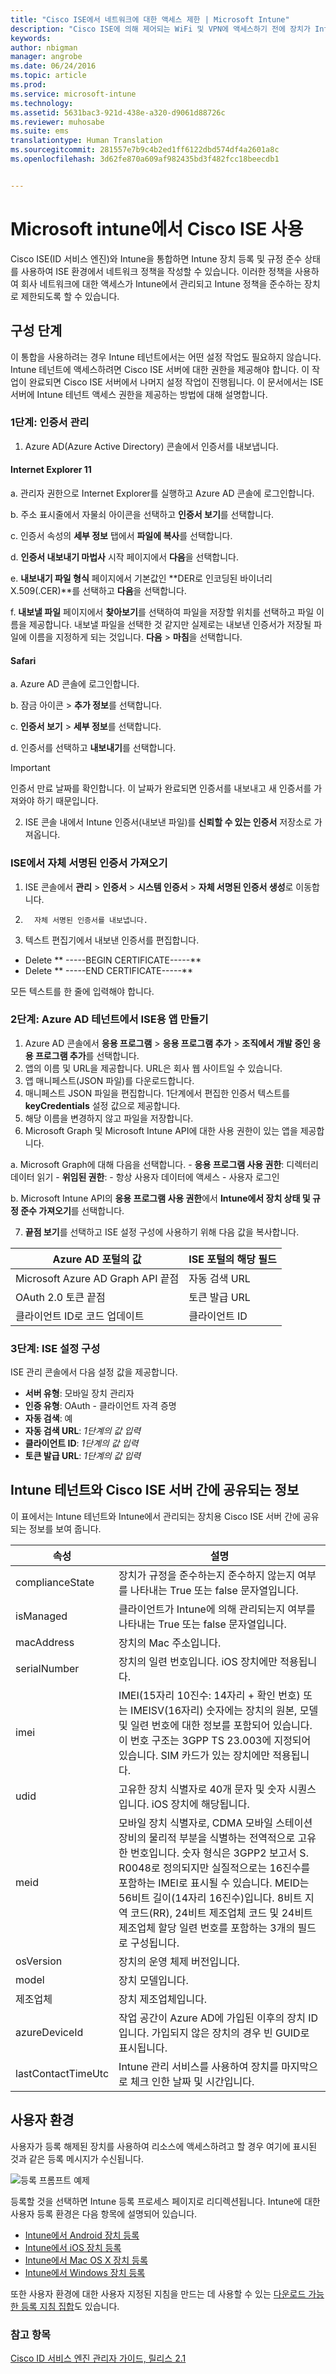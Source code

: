 ```yaml
---
title: "Cisco ISE에서 네트워크에 대한 액세스 제한 | Microsoft Intune"
description: "Cisco ISE에 의해 제어되는 WiFi 및 VPN에 액세스하기 전에 장치가 Intune에 등록되고 정책을 준수하도록 Intune에서 Cisco ISE를 사용합니다."
keywords: 
author: nbigman
manager: angrobe
ms.date: 06/24/2016
ms.topic: article
ms.prod: 
ms.service: microsoft-intune
ms.technology: 
ms.assetid: 5631bac3-921d-438e-a320-d9061d88726c
ms.reviewer: muhosabe
ms.suite: ems
translationtype: Human Translation
ms.sourcegitcommit: 281557e7b9c4b2ed1ff6122dbd574df4a2601a8c
ms.openlocfilehash: 3d62fe870a609af982435bd3f482fcc18beecdb1


---
```


# Microsoft intune에서 Cisco ISE 사용
Cisco ISE(ID 서비스 엔진)와 Intune을 통합하면 Intune 장치 등록 및 규정 준수 상태를 사용하여 ISE 환경에서 네트워크 정책을 작성할 수 있습니다. 이러한 정책을 사용하여 회사 네트워크에 대한 액세스가 Intune에서 관리되고 Intune 정책을 준수하는 장치로 제한되도록 할 수 있습니다.

## 구성 단계

이 통합을 사용하려는 경우 Intune 테넌트에서는 어떤 설정 작업도 필요하지 않습니다. Intune 테넌트에 액세스하려면 Cisco ISE 서버에 대한 권한을 제공해야 합니다. 이 작업이 완료되면 Cisco ISE 서버에서 나머지 설정 작업이 진행됩니다. 이 문서에서는 ISE 서버에 Intune 테넌트 액세스 권한을 제공하는 방법에 대해 설명합니다.

### 1단계: 인증서 관리
1. Azure AD(Azure Active Directory) 콘솔에서 인증서를 내보냅니다.

#### Internet Explorer 11


   a. 관리자 권한으로 Internet Explorer를 실행하고 Azure AD 콘솔에 로그인합니다.

   b. 주소 표시줄에서 자물쇠 아이콘을 선택하고 **인증서 보기**를 선택합니다.

   c. 인증서 속성의 **세부 정보** 탭에서 **파일에 복사**를 선택합니다.

   d. **인증서 내보내기 마법사** 시작 페이지에서 **다음**을 선택합니다.

   e. **내보내기 파일 형식** 페이지에서 기본값인 **DER로 인코딩된 바이너리 X.509(.CER)**를 선택하고 **다음**을 선택합니다.  

   f. **내보낼 파일** 페이지에서 **찾아보기**를 선택하여 파일을 저장할 위치를 선택하고 파일 이름을 제공합니다. 내보낼 파일을 선택한 것 같지만 실제로는 내보낸 인증서가 저장될 파일에 이름을 지정하게 되는 것입니다. **다음** &gt; **마침**을 선택합니다.

#### Safari

 a. Azure AD 콘솔에 로그인합니다.

b. 잠금 아이콘 &gt; **추가 정보**를 선택합니다.

   c. **인증서 보기** &gt; **세부 정보**를 선택합니다.

   d. 인증서를 선택하고 **내보내기**를 선택합니다.  

> [!IMPORTANT]
>
> 인증서 만료 날짜를 확인합니다. 이 날짜가 완료되면 인증서를 내보내고 새 인증서를 가져와야 하기 때문입니다.


2. ISE 콘솔 내에서 Intune 인증서(내보낸 파일)를 **신뢰할 수 있는 인증서** 저장소로 가져옵니다.
### ISE에서 자체 서명된 인증서 가져오기 
1.  ISE 콘솔에서 **관리** > **인증서** > **시스템 인증서** > **자체 서명된 인증서 생성**로 이동합니다.  
2.       자체 서명된 인증서를 내보냅니다.
3. 텍스트 편집기에서 내보낸 인증서를 편집합니다.
 - Delete ** -----BEGIN CERTIFICATE-----**
 - Delete ** -----END CERTIFICATE-----**
 
모든 텍스트를 한 줄에 입력해야 합니다.


### 2단계: Azure AD 테넌트에서 ISE용 앱 만들기
1. Azure AD 콘솔에서 **응용 프로그램** > **응용 프로그램 추가** > **조직에서 개발 중인 응용 프로그램 추가**를 선택합니다.
2. 앱의 이름 및 URL을 제공합니다. URL은 회사 웹 사이트일 수 있습니다.
3. 앱 매니페스트(JSON 파일)를 다운로드합니다.
4. 매니페스트 JSON 파일을 편집합니다. 1단계에서 편집한 인증서 텍스트를 **keyCredentials** 설정 값으로 제공합니다.
5. 해당 이름을 변경하지 않고 파일을 저장합니다.
6. Microsoft Graph 및 Microsoft Intune API에 대한 사용 권한이 있는 앱을 제공합니다.

 a. Microsoft Graph에 대해 다음을 선택합니다.
    - **응용 프로그램 사용 권한**: 디렉터리 데이터 읽기
    - **위임된 권한**:
        - 항상 사용자 데이터에 액세스
        - 사용자 로그인

 b. Microsoft Intune API의 **응용 프로그램 사용 권한**에서 **Intune에서 장치 상태 및 규정 준수 가져오기**를 선택합니다.

7. **끝점 보기**를 선택하고 ISE 설정 구성에 사용하기 위해 다음 값을 복사합니다.

|Azure AD 포털의 값|ISE 포털의 해당 필드|
|-------------------|---------------------------------|
|Microsoft Azure AD Graph API 끝점|자동 검색 URL|
|OAuth 2.0 토큰 끝점|토큰 발급 URL|
|클라이언트 ID로 코드 업데이트|클라이언트 ID|


### 3단계: ISE 설정 구성
ISE 관리 콘솔에서 다음 설정 값을 제공합니다.
  - **서버 유형**: 모바일 장치 관리자
  - **인증 유형**: OAuth - 클라이언트 자격 증명
  - **자동 검색**: 예
  - **자동 검색 URL**: *1단계의 값 입력*
  - **클라이언트 ID**: *1단계의 값 입력*
  - **토큰 발급 URL**: *1단계의 값 입력*



## Intune 테넌트와 Cisco ISE 서버 간에 공유되는 정보
이 표에서는 Intune 테넌트와 Intune에서 관리되는 장치용 Cisco ISE 서버 간에 공유되는 정보를 보여 줍니다.

|속성|  설명|
|---------------|------------------------------------------------------------|
|complianceState|장치가 규정을 준수하는지 준수하지 않는지 여부를 나타내는 True 또는 false 문자열입니다.|
|isManaged|클라이언트가 Intune에 의해 관리되는지 여부를 나타내는 True 또는 false 문자열입니다.|
|macAddress|장치의 Mac 주소입니다.|
|serialNumber|장치의 일련 번호입니다. iOS 장치에만 적용됩니다.|
|imei|IMEI(15자리 10진수: 14자리 + 확인 번호) 또는 IMEISV(16자리) 숫자에는 장치의 원본, 모델 및 일련 번호에 대한 정보를 포함되어 있습니다. 이 번호 구조는 3GPP TS 23.003에 지정되어 있습니다. SIM 카드가 있는 장치에만 적용됩니다.|
|udid|고유한 장치 식별자로 40개 문자 및 숫자 시퀀스입니다. iOS 장치에 해당됩니다.|
|meid|모바일 장치 식별자로, CDMA 모바일 스테이션 장비의 물리적 부분을 식별하는 전역적으로 고유한 번호입니다. 숫자 형식은 3GPP2 보고서 S. R0048로 정의되지만 실질적으로는 16진수를 포함하는 IMEI로 표시될 수 있습니다. MEID는 56비트 길이(14자리 16진수)입니다. 8비트 지역 코드(RR), 24비트 제조업체 코드 및 24비트 제조업체 할당 일련 번호를 포함하는 3개의 필드로 구성됩니다.|
|osVersion|장치의 운영 체제 버전입니다.
|model|장치 모델입니다.
|제조업체|장치 제조업체입니다.
|azureDeviceId|작업 공간이 Azure AD에 가입된 이후의 장치 ID입니다. 가입되지 않은 장치의 경우 빈 GUID로 표시됩니다.|
|lastContactTimeUtc|Intune 관리 서비스를 사용하여 장치를 마지막으로 체크 인한 날짜 및 시간입니다.


## 사용자 환경

사용자가 등록 해제된 장치를 사용하여 리소스에 액세스하려고 할 경우 여기에 표시된 것과 같은 등록 메시지가 수신됩니다.

![등록 프롬프트 예제](../media/cisco-ise-user-iphone.png)

등록할 것을 선택하면 Intune 등록 프로세스 페이지로 리디렉션됩니다. Intune에 대한 사용자 등록 환경은 다음 항목에 설명되어 있습니다.

- [Intune에서 Android 장치 등록](/intune/enduser/enroll-your-device-in-Intune-android)</br>
- [Intune에서 iOS 장치 등록](/intune/enduser/enroll-your-device-in-intune-ios)</br>
- [Intune에서 Mac OS X 장치 등록](/intune/enduser/enroll-your-device-in-intune-mac-os-x)</br>
- [Intune에서 Windows 장치 등록](/intune/enduser/enroll-your-device-in-intune-windows)</br>

또한 사용자 환경에 대한 사용자 지정된 지침을 만드는 데 사용할 수 있는 [다운로드 가능한 등록 지침 집합](https://gallery.technet.microsoft.com/End-user-Intune-enrollment-55dfd64a)도 있습니다.


### 참고 항목

[Cisco ID 서비스 엔진 관리자 가이드, 릴리스 2.1](http://www.cisco.com/c/en/us/td/docs/security/ise/2-1/admin_guide/b_ise_admin_guide_21/b_ise_admin_guide_20_chapter_01000.html#task_820C9C2A1A6647E995CA5AAB01E1CDEF)



<!--HONumber=Aug16_HO5-->


